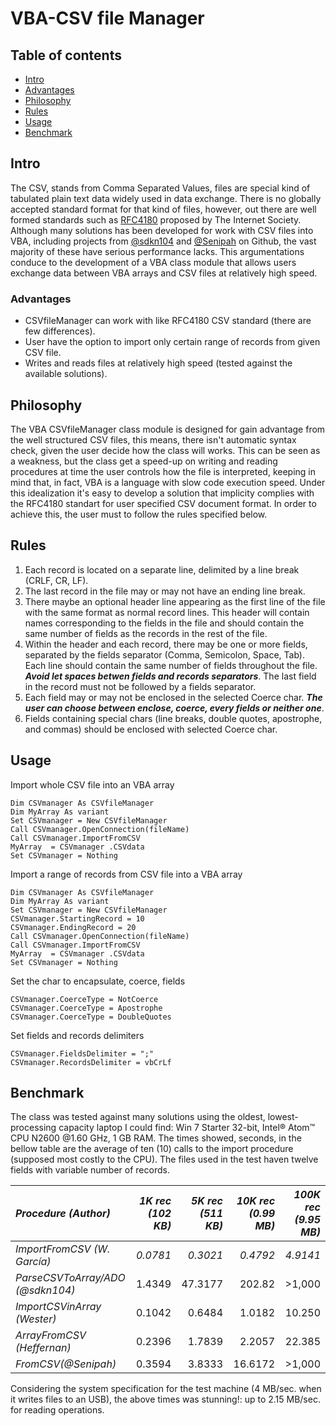 # VBA-CSV file Manager
## Table of contents
* [Intro](https://github.com/ws-garcia/VBA-CSV-fileManager/blob/master/README.md#intro)
* [Advantages](https://github.com/ws-garcia/VBA-CSV-fileManager/blob/master/README.md#advantages)
* [Philosophy](https://github.com/ws-garcia/VBA-CSV-fileManager/blob/master/README.md#philosophy)
* [Rules](https://github.com/ws-garcia/VBA-CSV-fileManager/blob/master/README.md#rules)
* [Usage](https://github.com/ws-garcia/VBA-CSV-fileManager/blob/master/README.md#usage)
* [Benchmark](https://github.com/ws-garcia/VBA-CSV-fileManager/blob/master/README.md#benchmark)
## Intro
The CSV, stands from Comma Separated Values, files are special kind of tabulated plain text data widely used in data exchange. There is no globally accepted standard format for that kind of files, however, out there are well formed standards such as [RFC4180](https://www.ietf.org/rfc/rfc4180.txt) proposed by The Internet Society.
Although many solutions has been developed for work with CSV files into VBA, including projects from [@sdkn104](https://github.com/sdkn104/VBA-CSV) and [@Senipah](https://github.com/Senipah/VBA-Better-Array/tree/master/src) on Github, the vast majority of these have serious performance lacks. This argumentations conduce to the development of a VBA class module that allows users exchange data between VBA arrays and CSV files at relatively high speed.
### Advantages
* CSVfileManager can work with like RFC4180 CSV standard (there are few differences).
* User have the option to import only certain range of records from given CSV file.
* Writes and reads files at relatively high speed (tested against the available solutions).  
## Philosophy
The VBA CSVfileManager class module is designed for gain advantage from the well structured CSV files, this means, there isn't automatic syntax check, given the user decide how the class will works. This can be seen as a weakness, but the class get a speed-up on writing and reading procedures at time the user controls how the file is interpreted, keeping in mind that, in fact, VBA is a language with slow code execution speed. 
Under this idealization it's easy to develop a solution that implicity complies with the RFC4180 standart for user specified CSV document format. In order to achieve this, the user must to follow the rules specified below.
## Rules
1. Each record is located on a separate line, delimited by a line break (CRLF, CR, LF).
2. The last record in the file may or may not have an ending line break.
3. There maybe an optional header line appearing as the first line of the file with the same format as normal record lines.  This header will contain names corresponding to the fields in the file and should contain the same number of fields as the records in the rest of the file.
4. Within the header and each record, there may be one or more fields, separated by the fields separator (Comma, Semicolon, Space, Tab).  Each line should contain the same number of fields throughout the file.  **_Avoid let spaces betwen fields and records separators_**.  The last field in the record must not be followed by a fields separator.
5. Each field may or may not be enclosed in the selected Coerce char. **_The user can choose between enclose, coerce, every fields or neither one_**.
6. Fields containing special chars (line breaks, double quotes, apostrophe, and commas) should be enclosed with selected Coerce char.
## Usage
Import whole CSV file into an VBA array
```vbscript
Dim CSVmanager As CSVfileManager
Dim MyArray As variant
Set CSVmanager = New CSVfileManager
Call CSVmanager.OpenConnection(fileName)
Call CSVmanager.ImportFromCSV
MyArray  = CSVmanager .CSVdata
Set CSVmanager = Nothing
```
Import a range of records from CSV file into a VBA array
```vbscript
Dim CSVmanager As CSVfileManager
Dim MyArray As variant
Set CSVmanager = New CSVfileManager
CSVmanager.StartingRecord = 10
CSVmanager.EndingRecord = 20
Call CSVmanager.OpenConnection(fileName)
Call CSVmanager.ImportFromCSV
MyArray  = CSVmanager .CSVdata
Set CSVmanager = Nothing
```
Set the char to encapsulate, coerce, fields
```vbscript
CSVmanager.CoerceType = NotCoerce
CSVmanager.CoerceType = Apostrophe
CSVmanager.CoerceType = DoubleQuotes
```
Set fields and records delimiters
```vbscript
CSVmanager.FieldsDelimiter = ";"
CSVmanager.RecordsDelimiter = vbCrLf
```
## Benchmark
The class was tested against many solutions using the oldest, lowest-processing capacity laptop I could find: Win 7 Starter 32-bit, Intel® Atom™ CPU N2600 @1.60 GHz, 1 GB RAM. 
The times showed, seconds, in the bellow table are the average of ten (10) calls to the import procedure (supposed most costly to the CPU). The files used in the test haven twelve fields with variable number of records. 

|*Procedure (Author)*|*1K rec (102 KB)*|*5K rec (511 KB)*|*10K rec (0.99 MB)*|*100K rec (9.95 MB)*|
|:--------------------------|-----------------:|----------------:|----------------:|-----------------:|
|*ImportFromCSV (W. García)*|_0.0781_|_0.3021_|_0.4792_|_4.9141_|
|*ParseCSVToArray/ADO (@sdkn104)*|1.4349|47.3177|202.82|>1,000|
|*ImportCSVinArray (Wester)*|0.1042|0.6484|1.0182|10.250|
|*ArrayFromCSV (Heffernan)*|0.2396|1.7839|2.2057|22.385|
|*FromCSV(@Senipah)*|0.3594|3.8333|16.6172|>1,000|

Considering the system specification for the test machine (4 MB/sec. when it writes files to an USB), the above times was stunning!: up to 2.15 MB/sec. for reading operations.
